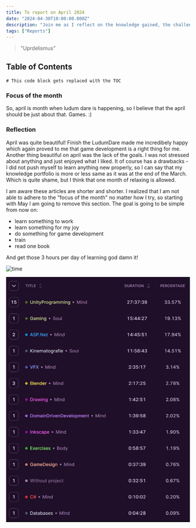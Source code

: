 ```yaml
---
title: To report on April 2024
date: "2024-04-30T10:00:00.000Z"
description: "Join me as I reflect on the knowledge gained, the challenges conquered, and the hours dedicated to learning various subjects during the month of April 2024"
tags: ["Reports"]
---
```


> "Uprdelismus" 

## Table of Contents

```toc
# This code block gets replaced with the TOC
```

### Focus of the month

So, april is month when ludum dare is happening, so I believe that the april should be just about that. Games. :)

### Reflection

April was quite beautiful! Finish the LudumDare made me incredibely happy which again proved to me that game development is a right thing for me. Another thing beautiful on april was the lack of the goals. I was not stressed about anything and just enjoyed what I liked. It of course has a drawbacks - I did not push myself to learn anything new properly, so I can say that my knowledge portfolio is more or less same as it was at the end of the March. Which is quite shame, but I think that one month of relaxing is allowed.

I am aware these articles are shorter and shorter. I realized that I am not able to adhere to the "focus of the month" no matter how I try, so starting with May I am going to remove this section. The goal is going to be simple from now on:

* learn something to work
* learn something for my joy
* do something for game development
* train
* read one book

And get those 3 hours per day of learning god damn it!

![time](./client_timespent.png.png "Time spent - per body, sould and mind")

![time](./project_timespent.png "Time spent - per project")





